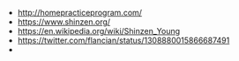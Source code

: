 - http://homepracticeprogram.com/
- https://www.shinzen.org/
- https://en.wikipedia.org/wiki/Shinzen_Young 
- https://twitter.com/flancian/status/1308880015866687491
- 

